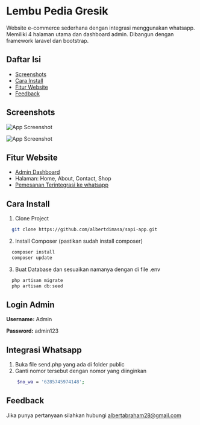 # Lembu Pedia Gresik

Website e-commerce sederhana dengan integrasi
menggunakan whatsapp. Memiliki 4 halaman utama
dan dashboard admin. Dibangun dengan framework
laravel dan bootstrap.

## Daftar Isi

-   [Screenshots](#screenshots)
-   [Cara Install](#install)
-   [Fitur Website](#fitur-website)
-   [Feedback](#feedback)

## Screenshots

![App Screenshot](https://i.ibb.co/2Fc5GTV/Dashboard.png)

![App Screenshot](https://i.ibb.co/3hMndWz/Admin.png)

## Fitur Website

-   [Admin Dashboard](#login-admin)
-   Halaman: Home, About, Contact, Shop
-   [Pemesanan Terintegrasi ke whatsapp](#Integrasi-whatsapp)

## Cara Install

1. Clone Project

```bash
  git clone https://github.com/albertdimasa/sapi-app.git
```

2. Install Composer (pastikan sudah install composer)

```bash
  composer install
  composer update
```

3. Buat Database dan sesuaikan namanya dengan di file .env

```bash
  php artisan migrate
  php artisan db:seed
```

## Login Admin

**Username:** Admin

**Password:** admin123

## Integrasi Whatsapp

1. Buka file send.php yang ada di folder public
2. Ganti nomor tersebut dengan nomor yang diinginkan

```bash
	$no_wa = '6285745974148';
```

## Feedback

Jika punya pertanyaan silahkan hubungi albertabraham28@gmail.com
